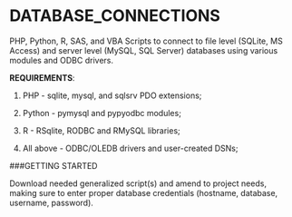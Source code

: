 # DATABASE_CONNECTIONS

PHP, Python, R, SAS, and VBA Scripts to connect to file level (SQLite, MS Access) and server level (MySQL, SQL Server) databases using various modules and ODBC drivers.

**REQUIREMENTS**: 

1. PHP - sqlite, mysql, and sqlsrv PDO extensions; 

2. Python - pymysql and pypyodbc modules;

3. R - RSqlite, RODBC and RMySQL libraries; 

4. All above - ODBC/OLEDB drivers and user-created DSNs;

###GETTING STARTED

Download needed generalized script(s) and amend to project needs, making sure to enter proper database credentials (hostname, database, username, password).
